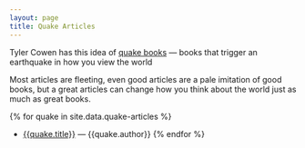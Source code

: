 ```yaml
---
layout: page
title: Quake Articles
---
```


Tyler Cowen has this idea of [quake books](https://marginalrevolution.com/marginalrevolution/2007/11/view-quake-read.html) — books that trigger an earthquake in how you view the world

Most articles are fleeting, even good articles are a pale imitation of good books, but a great articles can change how you think about the world just as much as great books.


{% for quake in site.data.quake-articles %}
- [{{quake.title}}]({{quake.url}}) — {{quake.author}}
{% endfor %}